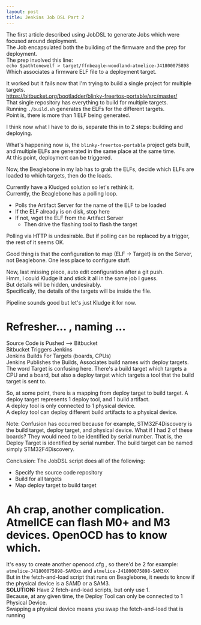 ```yaml
---
layout: post
title: Jenkins Job DSL Part 2
---
```

The first article described using JobDSL to generate Jobs which were focused around deployment.  
The Job encapsulated both the building of the firmware and the prep for deployment.  
The prep involved this line:  
`echo $pathtonewelf > target/ffnbeagle-woodland-atmelice-J41800075898`  
Which associates a firmware ELF file to a deployment target.  
  
It worked but it fails now that I'm trying to build a single project for multiple targets.  
<https://bitbucket.org/bootladder/blinky-freertos-portable/src/master/>  
That single repository has everything to build for multiple targets.  
Running `./build.sh` generates the ELFs for the different targets.  
Point is, there is more than 1 ELF being generated.  
  
I think now what I have to do is, separate this in to 2 steps:  building and deploying.  

  
What's happening now is, the `blinky-freertos-portable` project gets built,
and multiple ELFs are generated in the same place at the same time.  
At this point, deployment can be triggered.  
  
Now, the Beaglebone in my lab has to grab the ELFs, 
decide which ELFs are loaded to which targets,
then do the loads.

Currently have a Kludged solution so let's rethink it.  
Currently, the Beaglebone has a polling loop.  
* Polls the Artifact Server for the name of the ELF to be loaded
* If the ELF already is on disk, stop here
* If not, wget the ELF from the Artifact Server
  * Then drive the flashing tool to flash the target
  
Polling via HTTP is undesirable.  But if polling can be replaced
by a trigger, the rest of it seems OK.  
  
Good thing is that the configuration to map (ELF -> Target) is
on the Server, not Beaglebone.  One less place to configure stuff.  
  
Now, last missing piece, auto edit configuration after a git push.  
Hmm, I could Kludge it and stick it all in the same job I guess.  
But details will be hidden, undesirably.  
Specifically, the details of the targets will be inside the file.  
  
Pipeline sounds good but let's just Kludge it for now.

  
# Refresher... , naming ...
Source Code is Pushed --> Bitbucket  
Bitbucket Triggers Jenkins  
Jenkins Builds For Targets (boards, CPUs)  
Jenkins Publishes the Builds, Associates build names with deploy targets.  
The word Target is confusing here.  There's a build target which targets a CPU and a board, but also a deploy target which targets a tool that the build target is sent to.  
  
So, at some point, there is a mapping from deploy target to build target.
A deploy target represents 1 deploy tool, and 1 build artifact.  
A deploy tool is only connected to 1 physical device.  
A deploy tool can deploy different build artifacts to a physical device.  
  
Note:  Confusion has occurred because for example, STM32F4Discovery is the build target, deploy target, and physical device.  What if I had 2 of these boards?  They would need to be identified by serial number.  That is, the Deploy Target is identified by serial number.  The build target can be named simply STM32F4Discovery.
  
Conclusion:  The JobDSL script does all of the following:
* Specify the source code repository
* Build for all targets
* Map deploy target to build target
  
# Ah crap, another complication.  AtmelICE can flash M0+ and M3 devices.  OpenOCD has to know which.
It's easy to create another openocd.cfg , so there'd be 2 for example:  
`atmelice-J41800075898-SAMDxx`  and `atmelice-J41800075898-SAM3XX`  
But in the fetch-and-load script that runs on Beaglebone, it needs to know if the physical device is a SAMD or a SAM3.  
**SOLUTION:** Have 2 fetch-and-load scripts, but only use 1.  
Because, at any given time, the Deploy Tool can only be connected to 1 Physical Device.  
Swapping a physical device means you swap the fetch-and-load that is running

